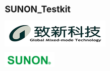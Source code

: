 # SUNON_Testkit

![致新科技LOGO-彩色-small](README.assets/致新科技LOGO-彩色-small.png)



![sunon-logo](README.assets/sunon-logo.png)
